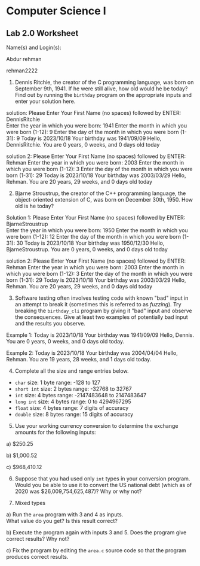 
# Computer Science I 
## Lab 2.0 Worksheet

Name(s) and Login(s):

Abdur rehman 

rehman2222


1. Dennis Ritchie, the creator of the C programming language,
was born on September 9th, 1941.  If he were still alive,
how old would he be today?  Find out by running the `birthday`
program on the appropriate inputs and enter your solution here.

solution:
Please Enter Your First Name (no spaces) followed by ENTER: DennisRitchie  
Enter the year in which you were born: 1941
Enter the month in which you were born (1-12): 9
Enter the day of the month in which you were born (1-31): 9
Today is 2023/10/18
Your birthday was 1941/09/09
Hello, DennisRitchie.  You are 0 years, 0 weeks, and 0 days old today

solution 2:
Please Enter Your First Name (no spaces) followed by ENTER: Rehman
Enter the year in which you were born: 2003
Enter the month in which you were born (1-12): 3
Enter the day of the month in which you were born (1-31): 29
Today is 2023/10/18
Your birthday was 2003/03/29
Hello, Rehman.  You are 20 years, 29 weeks, and 0 days old today




2. Bjarne Stroustrup, the creator of the C++ programming
language, the object-oriented extension of C, was born on
December 30th, 1950.  How old is he today?

Solution 1:
Please Enter Your First Name (no spaces) followed by ENTER: BjarneStroustrup  
Enter the year in which you were born: 1950
Enter the month in which you were born (1-12): 12
Enter the day of the month in which you were born (1-31): 30
Today is 2023/10/18
Your birthday was 1950/12/30
Hello, BjarneStroustrup.  You are 0 years, 0 weeks, and 0 days old today

solution 2:
Please Enter Your First Name (no spaces) followed by ENTER: Rehman
Enter the year in which you were born: 2003
Enter the month in which you were born (1-12): 3
Enter the day of the month in which you were born (1-31): 29
Today is 2023/10/18
Your birthday was 2003/03/29
Hello, Rehman.  You are 20 years, 29 weeks, and 0 days old today



3. Software testing often involves testing code with known
"bad" input in an attempt to break it (sometimes this is
referred to as *fuzzing*).  Try breaking the `birthday_cli`
program by giving it "bad" input and observe the consequences.
Give at least two examples of potentially bad input and the
results you observe.

Example 1:
Today is 2023/10/18
Your birthday was 1941/09/09
Hello, Dennis.  You are 0 years, 0 weeks, and 0 days old today.

Example 2:
Today is 2023/10/18
Your birthday was 2004/04/04
Hello, Rehman.  You are 19 years, 28 weeks, and 1 days old today.


4. Complete all the size and range entries below.

* `char`
  size: 1 byte
  range: -128 to 127
* `short int`
  size: 2 bytes 
  range: -32768 to 32767
* `int`
  size: 4 bytes 
  range: -2147483648 to 2147483647
* `long int`
  size: 4 bytes 
  range: 0 to 4294967295
* `float`
  size: 4 bytes 
  range: 7 digits of accuracy
* `double`
  size: 8 bytes
  range: 15 digits of accuracy


5. Use your working currency conversion to determine
the exchange amounts for the following inputs:

  a) $250.25
   
  b) $1,000.52

  c) $968,410.12



6. Suppose that you had used only `int` types
in your conversion program.  Would you be able
to use it to convert the US national debt
(which as of 2020 was \$26,009,754,625,487)?
Why or why not?




7. Mixed types

a) Run the `area` program with 3 and 4 as inputs.  
What value do you get?  Is this result correct?


b) Execute the program again with inputs 3 and 5.
Does the program give correct results?  Why not?


c) Fix the program by editing the `area.c` source
code so that the program produces correct results.
